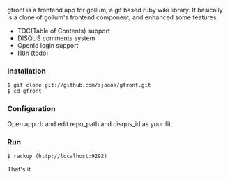 gfront is a frontend app for gollum, a git based ruby wiki library. It basically is a clone of gollum's frontend component, and enhanced some features:

* TOC(Table of Contents) support
* DISQUS comments system
* OpenId login support
* I18n (todo)

### Installation

	$ git clone git://github.com/sjoonk/gfront.git
	$ cd gfront

### Configuration

Open app.rb and edit repo_path and disqus_id as your fit.

### Run

	$ rackup (http://localhost:9292)

That's it.

